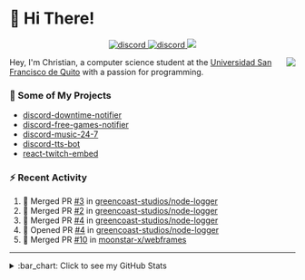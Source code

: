 # :wave: Hi There!

<p align="center">
  <a href="https://discord.gg/mhj3Zsv">
    <img alt="discord" src="https://img.shields.io/discord/730998659008823296.svg?label=&logo=discord&logoColor=ffffff&color=7389D8&labelColor=6A7EC2"/>
  </a>
  <a href="https://twitter.com/moonstar_x99">
    <img alt="discord" src="https://img.shields.io/twitter/follow/moonstar_x99?label=Follow%20Me%21&style=social"/>
  </a>
  <a href="https://badges.pufler.dev">
    <img src="https://badges.pufler.dev/visits/moonstar-x/moonstar-x?style=flat&logo=github">
  </a>
</p>

<img align="right" src="https://media.tenor.com/images/cb8fb20986aac7eef75c8ce6bc3997c0/tenor.gif" />

Hey, I'm Christian, a computer science student at the [Universidad San Francisco de Quito](http://www.usfq.edu.ec/Paginas/Inicio.aspx) with a passion for programming.

### :rocket: Some of My Projects

* [discord-downtime-notifier](https://github.com/moonstar-x/discord-downtime-notifier)
* [discord-free-games-notifier](https://github.com/moonstar-x/discord-free-games-notifier)
* [discord-music-24-7](https://github.com/moonstar-x/discord-music-24-7)
* [discord-tts-bot](https://github.com/moonstar-x/discord-tts-bot)
* [react-twitch-embed](https://github.com/moonstar-x/react-twitch-embed)

### :zap: Recent Activity

<!--START_SECTION:activity-->
1. 🎉 Merged PR [#3](https://github.com/greencoast-studios/node-logger/pull/3) in [greencoast-studios/node-logger](https://github.com/greencoast-studios/node-logger)
2. 🎉 Merged PR [#2](https://github.com/greencoast-studios/node-logger/pull/2) in [greencoast-studios/node-logger](https://github.com/greencoast-studios/node-logger)
3. 🎉 Merged PR [#4](https://github.com/greencoast-studios/node-logger/pull/4) in [greencoast-studios/node-logger](https://github.com/greencoast-studios/node-logger)
4. 💪 Opened PR [#4](https://github.com/greencoast-studios/node-logger/pull/4) in [greencoast-studios/node-logger](https://github.com/greencoast-studios/node-logger)
5. 🎉 Merged PR [#10](https://github.com/moonstar-x/webframes/pull/10) in [moonstar-x/webframes](https://github.com/moonstar-x/webframes)
<!--END_SECTION:activity-->

---

<details>
  <summary>
    :bar_chart: Click to see my GitHub Stats
  </summary>
  <p align="center">
    <br>
    <img alt="GitHub Stats" src="https://github-readme-stats.vercel.app/api?username=moonstar-x&count_private=true&show_icons=true&theme=dracula" />
    <br>
    <img alt="GitHub Top Languages" src="https://github-readme-stats.vercel.app/api/top-langs/?username=moonstar-x&layout=compact&theme=dracula" />
  </p>
</details>
